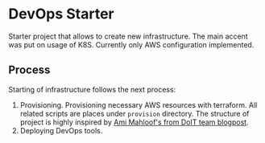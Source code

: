 # DevOps Starter

Starter project that allows to create new infrastructure. The main accent was put on usage of K8S. Currently only AWS configuration implemented.

## Process

Starting of infrastructure follows the next process:
1. Provisioning. Provisioning necessary AWS resources with terraform. All related scripts are places under `provision` directory. The structure of project is highly inspired by [Ami Mahloof's from DoIT team blogpost](https://blog.doit-intl.com/refactor-terraform-into-modules-the-right-way-7bce4d57d66a).
2. Deploying DevOps tools.
